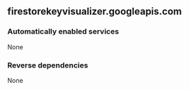 ## firestorekeyvisualizer.googleapis.com

### Automatically enabled services

None

### Reverse dependencies

None
